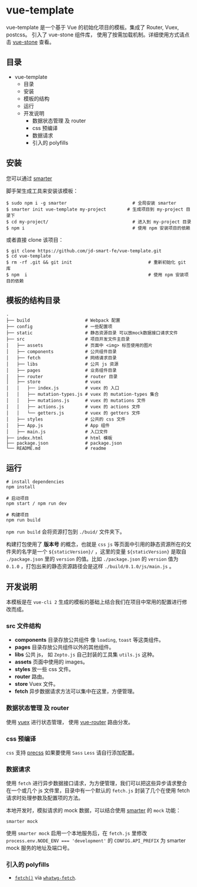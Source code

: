 # vue-template

vue-template 是一个基于 Vue 的初始化项目的模板。集成了 Router, Vuex, postcss。
引入了 vue-stone 组件库， 使用了按需加载机制。详细使用方式请点击 [vue-stone](https://github.com/jd-smart-fe/vue-stone.git) 查看。

## 目录

- vue-template
    + 目录
    + 安装
    + 模板的结构
    + 运行
    + 开发说明
        * 数据状态管理 及 router
        * css 预编译
        * 数据请求
        * 引入的 polyfills


## 安装

您可以通过 [smarter](https://github.com/jd-smart-fe/smarter)

脚手架生成工具来安装该模板：
```
$ sudo npm i -g smarter                         # 全局安装 smarter
$ smarter init vue-template my-project        # 生成项目到 my-project 目录下
$ cd my-project/                                # 进入到 my-project 目录
$ npm i                                         # 使用 npm 安装项目的依赖
```

或者直接 clone 该项目：
```
$ git clone https://github.com/jd-smart-fe/vue-template.git
$ cd vue-template
$ rm -rf .git && git init                             # 重新初始化 git 库
$ npm  i                                              # 使用 npm 安装项目的依赖
```

## 模板的结构目录

```
.
├── build                     # Webpack 配置
├── config                    # 一些配置项
├── static                    # 静态资源目录 可以放mock数据接口请求文件
├── src                       # 项目开发文件主目录
│   ├── assets                # 页面中 <img> 标签使用的图片
│   ├── components            # 公共组件目录
│   ├── fetch                 # 网络请求目录
│   ├── libs                  # 公共 js 资源
│   ├── pages                 # 业务组件目录
│   ├── router                # router 目录
│   ├── store                 # vuex
│   │   ├── index.js          # vuex 的 入口
│   │   ├── mutation-types.js # vuex 的 mutation-types 集合
│   │   ├── mutations.js      # vuex 的 mutations 文件
│   │   ├── actions.js        # vuex 的 actions 文件
│   │   └── getters.js        # vuex 的 getters 文件
│   ├── styles                # 公共的 css 文件
│   ├── App.js                # App 组件
│   ├── main.js               # 入口文件
├── index.html                # html 模板
├── package.json              # package.json
└── README.md                 # readme
```

## 运行


```
# install dependencies
npm install

# 启动项目
npm start / npm run dev

# 构建项目
npm run build
```

`npm run build` 会将资源打包到 `./buid/` 文件夹下。

构建打包使用了 **版本号** 的概念，也就是 `css` `js` 等页面中引用的静态资源所在的文件夹的名字是一个 `${staticVersion}/` ，这里的变量
`${staticVersion}` 是取自 `./package.json` 里的 `version` 的值。比如
`./package.json` 的 `version` 值为 `0.1.0` ，打包出来的静态资源路径会是这样
`./build/0.1.0/js/main.js` 。

## 开发说明

本模板是在 `vue-cli 2` 生成的模板的基础上结合我们在项目中常用的配置进行修改而成。

### src 文件结构
- **components** 目录存放公共组件 像 `loading`, `toast` 等这类组件。
- **pages** 目录存放公共组件以外的其他组件。
- **libs** 公共 js， 如 `Zepto.js` 自己封装的工具集 `utils.js` 这种。
- **assets** 页面中使用的 images。
- **styles** 放一些 css 文件。
- **router** 路由。
- **store** Vuex 文件。
- **fetch** 异步数据请求方法可以集中在这里，方便管理。

### 数据状态管理 及 router

使用 [vuex](https://vuex.vuejs.org) 进行状态管理，
使用 [vue-router](https://router.vuejs.org) 路由分发。

### css 预编译

`css` 支持 [precss](https://github.com/jonathantneal/precss)
如果要使用 `Sass` `Less` 请自行添加配置。

### 数据请求

使用 `fetch` 进行异步数据接口请求，为方便管理，我们可以把这些异步请求整合在一个或几个 js 文件里，目录中有一个默认的 `fetch.js` 封装了几个在使用 fetch 请求时处理参数及配置项的方法。

本地开发时，模拟请求的 mock 数据，可以结合使用 [smarter](https://github.com/jd-smart-fe/smarter) 的 `mock` 功能：
```
smarter mock
```

使用 `smarter mock` 启用一个本地服务后，在 `fetch.js` 里修改 `process.env.NODE_ENV === 'development'` 的 `CONFIG.API_PREFIX` 为 smarter mock 服务的地址及端口号。

### 引入的 polyfills

* [`fetch()`](https://developer.mozilla.org/en/docs/Web/API/Fetch_API) via [`whatwg-fetch`](https://github.com/github/fetch).
